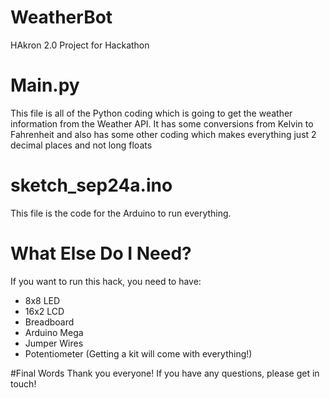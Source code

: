 # WeatherBot
HAkron 2.0 Project for Hackathon

# Main.py
This file is all of the Python coding which is going to get the weather information from the Weather API. It has some conversions from
Kelvin to Fahrenheit and also has some other coding which makes everything just 2 decimal places and not long floats 

# sketch_sep24a.ino
This file is the code for the Arduino to run everything. 

# What Else Do I Need?
If you want to run this hack, you need to have:
* 8x8 LED
* 16x2 LCD
* Breadboard
* Arduino Mega
* Jumper Wires
* Potentiometer
(Getting a kit will come with everything!)

#Final Words
Thank you everyone! If you have any questions, please get in touch! 
